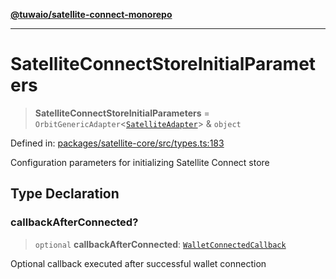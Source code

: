 [**@tuwaio/satellite-connect-monorepo**](../../../README.md)

***

# SatelliteConnectStoreInitialParameters

> **SatelliteConnectStoreInitialParameters** = `OrbitGenericAdapter`\<[`SatelliteAdapter`](SatelliteAdapter.md)\> & `object`

Defined in: [packages/satellite-core/src/types.ts:183](https://github.com/TuwaIO/satellite-connect/blob/f8f5982b4939a6a74eb2eb686216730e40bd72ef/packages/satellite-core/src/types.ts#L183)

Configuration parameters for initializing Satellite Connect store

## Type Declaration

### callbackAfterConnected?

> `optional` **callbackAfterConnected**: [`WalletConnectedCallback`](WalletConnectedCallback.md)

Optional callback executed after successful wallet connection

